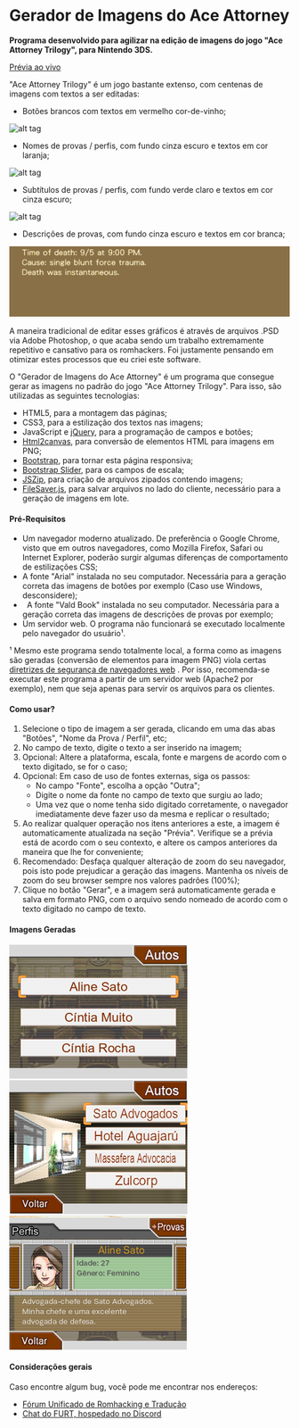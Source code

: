 # Gerador de Imagens do Ace Attorney

**Programa desenvolvido para agilizar na edição de imagens do jogo "Ace Attorney Trilogy", para Nintendo 3DS.**

[Prévia ao vivo](http://www.romhacking.net.br/tools/aaig/)

"Ace Attorney Trilogy" é um jogo bastante extenso, com centenas de imagens com textos a ser editadas:

*   Botões brancos com textos em vermelho cor-de-vinho;

![alt tag](img/background_botoes_preenchido.png)
*   Nomes de provas / perfis, com fundo cinza escuro e textos em cor laranja;

![alt tag](img/background_nomes_preenchido.png)
*   Subtítulos de provas / perfis, com fundo verde claro e textos em cor cinza escuro;

![alt tag](img/background_subtitulos_preenchido.png)
*   Descrições de provas, com fundo cinza escuro e textos em cor branca;

![alt tag](img/background_descricao_fundo_marrom.png)

A maneira tradicional de editar esses gráficos é através de arquivos .PSD via Adobe Photoshop, o que acaba sendo um trabalho extremamente repetitivo e cansativo para os romhackers. Foi justamente pensando em otimizar estes processos que eu criei este software.

O "Gerador de Imagens do Ace Attorney" é um programa que consegue gerar as imagens no padrão do jogo "Ace Attorney Trilogy". Para isso, são utilizadas as seguintes tecnologias:

*   HTML5, para a montagem das páginas;
*   CSS3, para a estilização dos textos nas imagens;
*   JavaScript e [jQuery](https://jquery.com/), para a programação de campos e botões;
*   [Html2canvas](http://html2canvas.hertzen.com/), para conversão de elementos HTML para imagens em PNG;
*   [Bootstrap](http://getbootstrap.com/), para tornar esta página responsiva;
*   [Bootstrap Slider](https://github.com/seiyria/bootstrap-slider), para os campos de escala;
*   [JSZip](https://stuk.github.io/jszip/), para criação de arquivos zipados contendo imagens;
*   [FileSaver.js](https://github.com/eligrey/FileSaver.js/), para salvar arquivos no lado do cliente, necessário para a geração de imagens em lote.

#### Pré-Requisitos

*   Um navegador moderno atualizado. De preferência o Google Chrome, visto que em outros navegadores, como Mozilla Firefox, Safari ou Internet Explorer, poderão surgir algumas diferenças de comportamento de estilizações CSS;
*   A fonte "Arial" instalada no seu computador. Necessária para a geração correta das imagens de botões por exemplo (Caso use Windows, desconsidere);
*   A fonte "Vald Book" instalada no seu computador. Necessária para a geração correta das imagens de descrições de provas por exemplo;
*   Um servidor web. O programa não funcionará se executado localmente pelo navegador do usuário¹.

¹ Mesmo este programa sendo totalmente local, a forma como as imagens são geradas (conversão de elementos <canvas> para imagem PNG) viola certas [diretrizes de segurança de navegadores web](http://stackoverflow.com/questions/22710627/tainted-canvases-may-not-be-exported) . Por isso, recomenda-se executar este programa a partir de um servidor web (Apache2 por exemplo), nem que seja apenas para servir os arquivos para os clientes.

#### Como usar?

1.  Selecione o tipo de imagem a ser gerada, clicando em uma das abas "Botões", "Nome da Prova / Perfil", etc;
2.  No campo de texto, digite o texto a ser inserido na imagem;
3.  Opcional: Altere a plataforma, escala, fonte e margens de acordo com o texto digitado, se for o caso;
4.  Opcional: Em caso de uso de fontes externas, siga os passos:
    *   No campo "Fonte", escolha a opção "Outra";
    *   Digite o nome da fonte no campo de texto que surgiu ao lado;
    *   Uma vez que o nome tenha sido digitado corretamente, o navegador imediatamente deve fazer uso da mesma e replicar o resultado;
5.  Ao realizar qualquer operação nos itens anteriores a este, a imagem é automaticamente atualizada na seção "Prévia". Verifique se a prévia está de acordo com o seu contexto, e altere os campos anteriores da maneira que lhe for conveniente;
6.  Recomendado: Desfaça qualquer alteração de zoom do seu navegador, pois isto pode prejudicar a geração das imagens. Mantenha os níveis de zoom do seu browser sempre nos valores padrões (100%);
7.  Clique no botão "Gerar", e a imagem será automaticamente gerada e salva em formato PNG, com o arquivo sendo nomeado de acordo com o texto digitado no campo de texto.

#### Imagens Geradas

![alt tag](img/amostra_1.png)
![alt tag](img/amostra_2.png)
![alt tag](img/amostra_3.png)

#### Considerações gerais

Caso encontre algum bug, você pode me encontrar nos endereços:

*   [Fórum Unificado de Romhacking e Tradução](http://www.romhacking.net.br/)
*   [Chat do FURT, hospedado no Discord](https://discord.gg/0V2rK6RK47Okravl)

